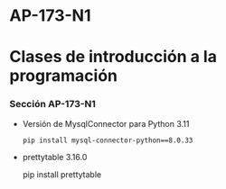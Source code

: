 # AP-173-N1

<h1>Clases de introducción a la programación</1>

<h3>Sección AP-173-N1</h3>

<ul>
<li>Versión de MysqlConnector para Python 3.11
<p><code>pip install mysql-connector-python==8.0.33</code></p></li>
<li>prettytable 3.16.0
<p>pip install prettytable</p></li>
</ul>